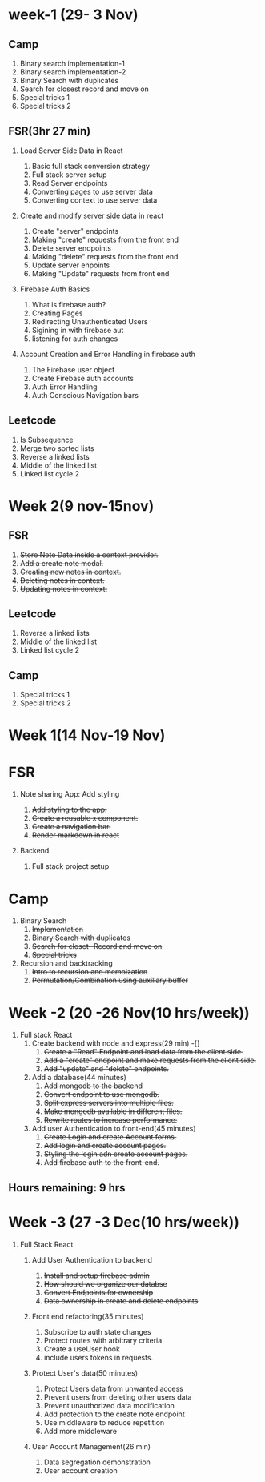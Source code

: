 # week-1 (29- 3 Nov)

## Camp

1. Binary search implementation-1
2. Binary search implementation-2
3. Binary Search with duplicates
4. Search for closest record and move on
5. Special tricks 1
6. Special tricks 2

## FSR(3hr 27 min)

1. Load Server Side Data in React

   1. Basic full stack conversion strategy
   2. Full stack server setup
   3. Read Server endpoints
   4. Converting pages to use server data
   5. Converting context to use server data

2. Create and modify server side data in react

   1. Create "server" endpoints
   2. Making "create" requests from the front end
   3. Delete server endpoints
   4. Making "delete" requests from the front end
   5. Update server enpoints
   6. Making "Update" requests from front end

3. Firebase Auth Basics

   1. What is firebase auth?
   2. Creating Pages
   3. Redirecting Unauthenticated Users
   4. Sigining in with firebase aut
   5. listening for auth changes

4. Account Creation and Error Handling in firebase auth
   1. The Firebase user object
   2. Create Firebase auth accounts
   3. Auth Error Handling
   4. Auth Conscious Navigation bars

## Leetcode

1. Is Subsequence
2. Merge two sorted lists
3. Reverse a linked lists
4. Middle of the linked list
5. Linked list cycle 2

# Week 2(9 nov-15nov)

## FSR

1. ~~Store Note Data inside a context provider.~~
2. ~~Add a create note modal.~~
3. ~~Creating new notes in context.~~
4. ~~Deleting notes in context.~~
5. ~~Updating notes in context.~~

## Leetcode

1. Reverse a linked lists
2. Middle of the linked list
3. Linked list cycle 2

## Camp

1. Special tricks 1
2. Special tricks 2

# Week 1(14 Nov-19 Nov)

# FSR

1. Note sharing App: Add styling

   1. ~~Add styling to the app.~~
   2. ~~Create a reusable x component.~~
   3. ~~Create a navigation bar.~~
   4. ~~Render markdown in react~~

2. Backend
   1. Full stack project setup

# Camp

1. Binary Search
   1. ~~Implementation~~
   2. ~~Binary Search with duplicates~~
   3. ~~Search for closet- Record and move on~~
   4. ~~Special tricks~~
2. Recursion and backtracking
   1. ~~Intro to recursion and memoization~~
   2. ~~Permutation/Combination using auxiliary buffer~~

# Week -2 (20 -26 Nov(10 hrs/week))

1. Full stack React
   1. Create backend with node and express(29 min) -[]
      1. ~~Create a "Read" Endpoint and load data from the client side.~~
      2. ~~Add a "create" endpoint and make requests from the client side.~~
      3. ~~Add "update" and "delete" endpoints.~~
   2. Add a database(44 minutes)
      1. ~~Add mongodb to the backend~~
      2. ~~Convert endpoint to use mongodb.~~
      3. ~~Split express servers into multiple files.~~
      4. ~~Make mongodb available in different files.~~
      5. ~~Rewrite routes to increase performance.~~
   3. Add user Authentication to front-end(45 minutes)
      1. ~~Create Login and create Account forms.~~
      2. ~~Add login and create account pages.~~
      3. ~~Styling the login adn create account pages.~~
      4. ~~Add firebase auth to the front-end.~~

## Hours remaining: 9 hrs

# Week -3 (27 -3 Dec(10 hrs/week))

1. Full Stack React

   1. Add User Authentication to backend

      1. ~~Install and setup firebase admin~~
      2. ~~How should we organize our databse~~
      3. ~~Convert Endpoints for ownership~~
      4. ~~Data ownership in create and delete endpoints~~

   2. Front end refactoring(35 minutes)

      1. Subscribe to auth state changes
      2. Protect routes with arbitrary criteria
      3. Create a useUser hook
      4. include users tokens in requests.

   3. Protect User's data(50 minutes)

      1. Protect Users data from unwanted access
      2. Prevent users from deleting other users data
      3. Prevent unauthorized data modification
      4. Add protection to the create note endpoint
      5. Use middleware to reduce repetition
      6. Add more middleware

   4. User Account Management(26 min)

      1. Data segregation demonstration
      2. User account creation

